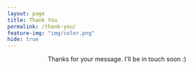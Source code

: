 ```yaml
---
layout: page
title: Thank You
permalink: /thank-you/
feature-img: "img/color.png"
hide: true
---
```


<center>Thanks for your message. I'll be in touch soon :)</center>
